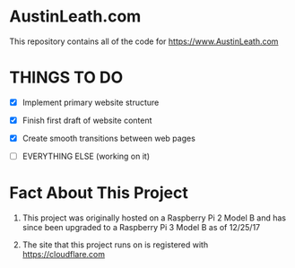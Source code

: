 # AustinLeath.com
This repository contains all of the code for https://www.AustinLeath.com

# THINGS TO DO

- [x] Implement primary website structure

- [x] Finish first draft of website content

- [x] Create smooth transitions between web pages

- [ ] EVERYTHING ELSE (working on it)


# Fact About This Project

1. This project was originally hosted on a Raspberry Pi 2 Model B and has since been upgraded to a Raspberry Pi 3 Model B as of 12/25/17

2. The site that this project runs on is registered with https://cloudflare.com
